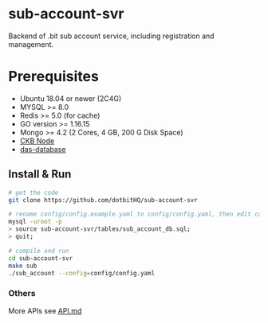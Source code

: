 # sub-account-svr
Backend of .bit sub account service, including registration and management. 

# Prerequisites

* Ubuntu 18.04 or newer (2C4G)
* MYSQL >= 8.0
* Redis >= 5.0 (for cache)
* GO version >= 1.16.15
* Mongo >= 4.2 (2 Cores, 4 GB, 200 G Disk Space)
* [CKB Node](https://github.com/nervosnetwork/ckb)
* [das-database](https://github.com/dotbitHQ/das-database)

## Install & Run

```bash
# get the code
git clone https://github.com/dotbitHQ/sub-account-svr

# rename config/config.example.yaml to config/config.yaml, then edit config/config.yaml before init mysql database
mysql -uroot -p
> source sub-account-svr/tables/sub_account_db.sql;
> quit;

# compile and run
cd sub-account-svr
make sub
./sub_account --config=config/config.yaml
```

### Others
More APIs see [API.md](https://github.com/dotbitHQ/sub-account-svr/blob/main/API.md)
